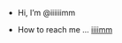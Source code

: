 - Hi, I’m @iiiiiimm
 
- How to reach me ... [iiiimm](https://infosec.exchange/@iiiimm) 

<!---
iiiiiimm/iiiiiimm is a ✨ special ✨ repository because its `README.md` (this file) appears on your GitHub profile.
You can click the Preview link to take a look at your changes.
--->
